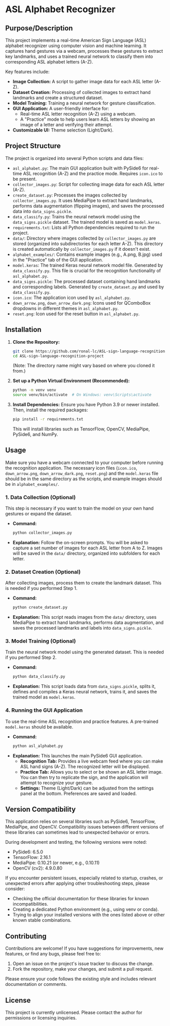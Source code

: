 # ASL Alphabet Recognizer

## Purpose/Description

This project implements a real-time American Sign Language (ASL) alphabet recognizer using computer vision and machine learning. It captures hand gestures via a webcam, processes these gestures to extract key landmarks, and uses a trained neural network to classify them into corresponding ASL alphabet letters (A-Z).

Key features include:
*   **Image Collection:** A script to gather image data for each ASL letter (A-Z).
*   **Dataset Creation:** Processing of collected images to extract hand landmarks and create a structured dataset.
*   **Model Training:** Training a neural network for gesture classification.
*   **GUI Application:** A user-friendly interface for:
    *   Real-time ASL letter recognition (A-Z) using a webcam.
    *   A "Practice" mode to help users learn ASL letters by showing an image of a letter and verifying their attempt.
*   **Customizable UI:** Theme selection (Light/Dark).

## Project Structure

The project is organized into several Python scripts and data files:

*   `asl_alphabet.py`: The main GUI application built with PySide6 for real-time ASL recognition (A-Z) and the practice mode. Requires `icon.ico` to be present.
*   `collector_images.py`: Script for collecting image data for each ASL letter (A-Z).
*   `create_dataset.py`: Processes the images collected by `collector_images.py`. It uses MediaPipe to extract hand landmarks, performs data augmentation (flipping images), and saves the processed data into `data_signs.pickle`.
*   `data_classify.py`: Trains the neural network model using the `data_signs.pickle` dataset. The trained model is saved as `model.keras`.
*   `requirements.txt`: Lists all Python dependencies required to run the project.
*   `data/`: Directory where images collected by `collector_images.py` are stored (organized into subdirectories for each letter A-Z). This directory is created automatically by `collector_images.py` if it doesn't exist.
*   `alphabet_examples/`: Contains example images (e.g., A.png, B.jpg) used in the "Practice" tab of the GUI application.
*   `model.keras`: The trained Keras neural network model file. Generated by `data_classify.py`. This file is crucial for the recognition functionality of `asl_alphabet.py`.
*   `data_signs.pickle`: The processed dataset containing hand landmarks and corresponding labels. Generated by `create_dataset.py` and used by `data_classify.py`.
*   `icon.ico`: The application icon used by `asl_alphabet.py`.
*   `down_arrow.png`, `down_arrow_dark.png`: Icons used for QComboBox dropdowns in different themes in `asl_alphabet.py`.
*   `reset.png`: Icon used for the reset button in `asl_alphabet.py`.

## Installation

1.  **Clone the Repository:**
    ```bash
    git clone https://github.com/ronal-lc/ASL-sign-language-recognition-project.git
    cd ASL-sign-language-recognition-project
    ```
    (Note: The directory name might vary based on where you cloned it from.)

2.  **Set up a Python Virtual Environment (Recommended):**
    ```bash
    python -m venv venv
    source venv/bin/activate  # On Windows: venv\Scripts\activate
    ```

3.  **Install Dependencies:**
    Ensure you have Python 3.9 or newer installed. Then, install the required packages:
    ```bash
    pip install -r requirements.txt
    ```
    This will install libraries such as TensorFlow, OpenCV, MediaPipe, PySide6, and NumPy.

## Usage

Make sure you have a webcam connected to your computer before running the recognition application. The necessary icon files (`icon.ico`, `down_arrow.png`, `down_arrow_dark.png`, `reset.png`) and the `model.keras` file should be in the same directory as the scripts, and example images should be in `alphabet_examples/`.

### 1. Data Collection (Optional)
This step is necessary if you want to train the model on your own hand gestures or expand the dataset.
*   **Command:**
    ```bash
    python collector_images.py
    ```
*   **Explanation:** Follow the on-screen prompts. You will be asked to capture a set number of images for each ASL letter from A to Z. Images will be saved in the `data/` directory, organized into subfolders for each letter.

### 2. Dataset Creation (Optional)
After collecting images, process them to create the landmark dataset. This is needed if you performed Step 1.
*   **Command:**
    ```bash
    python create_dataset.py
    ```
*   **Explanation:** This script reads images from the `data/` directory, uses MediaPipe to extract hand landmarks, performs data augmentation, and saves the processed landmarks and labels into `data_signs.pickle`.

### 3. Model Training (Optional)
Train the neural network model using the generated dataset. This is needed if you performed Step 2.
*   **Command:**
    ```bash
    python data_classify.py
    ```
*   **Explanation:** This script loads data from `data_signs.pickle`, splits it, defines and compiles a Keras neural network, trains it, and saves the trained model as `model.keras`.

### 4. Running the GUI Application
To use the real-time ASL recognition and practice features. A pre-trained `model.keras` should be available.
*   **Command:**
    ```bash
    python asl_alphabet.py
    ```
*   **Explanation:** This launches the main PySide6 GUI application.
    *   **Recognition Tab:** Provides a live webcam feed where you can make ASL hand signs (A-Z). The recognized letter will be displayed.
    *   **Practice Tab:** Allows you to select or be shown an ASL letter image. You can then try to replicate the sign, and the application will attempt to recognize your gesture.
    *   **Settings:** Theme (Light/Dark) can be adjusted from the settings panel at the bottom. Preferences are saved and loaded.

## Version Compatibility
This application relies on several libraries such as PySide6, TensorFlow, MediaPipe, and OpenCV. Compatibility issues between different versions of these libraries can sometimes lead to unexpected behavior or errors.

During development and testing, the following versions were noted:
*   PySide6: 6.5.0
*   TensorFlow: 2.16.1
*   MediaPipe: 0.10.21 (or newer, e.g., 0.10.11)
*   OpenCV (cv2): 4.9.0.80

If you encounter persistent issues, especially related to startup, crashes, or unexpected errors after applying other troubleshooting steps, please consider:
*   Checking the official documentation for these libraries for known incompatibilities.
*   Creating a dedicated Python environment (e.g., using venv or conda).
*   Trying to align your installed versions with the ones listed above or other known stable combinations.

## Contributing

Contributions are welcome! If you have suggestions for improvements, new features, or find any bugs, please feel free to:
1.  Open an issue on the project's issue tracker to discuss the change.
2.  Fork the repository, make your changes, and submit a pull request.

Please ensure your code follows the existing style and includes relevant documentation or comments.

## License

This project is currently unlicensed. Please contact the author for permissions or licensing inquiries.
